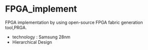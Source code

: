 # FPGA_implement
FPGA implementation by using open-source FPGA fabric generation tool,PRGA.
- technology : Samsung 28nm
- Hierarchical Design
